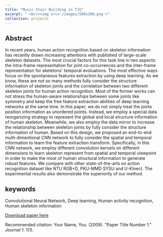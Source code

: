 ```yaml
---
title: "Music Stair Building in TJU"
excerpt: " <br/><img src='/images/500x300.png'>"
collection: projects 
---
```


## Abstract

In recent years, human action recognition based on skeleton information has recently drawn increasing attentions with published of large-scale skeleton datasets. The most crucial factors for this task line in two aspects: the intra-frame representation for joint co-occurrences and the inter-frame representation for skeletons' temporal evoluations. The most effective ways focus on the spontaneous features extraction by using deep learning. As we know, these are not so many methods fully consider the structure information of skeleton joints and the correlation between two different skeleton joints for human action recognition. Most of the former works can not stress the human-aware relationships between some joints like symmetry and keep the free feature extraction abilities of deep learning networks at the same time. In this paper, we do not simply treat the joints position information as unordered points. Instead, we employ a special data reorganizing strategy to represent the global and local structure information of human skeleton. Meanwhile, we also employ the data mirror to increase the relationship between skeleton joints by fully consider the structure information of human. Based on this design, we proposed an end-to-end multi-dimentional CNN network to fully consider the spatial and temporal information to learn the feature extraction transform. Specifically, in this CNN network, we employ different convolution kernels on different dimensions to learn skeleton represent from spatial and temporal viewpoint in order to make the most of human structural information to generate robust features. We compare with other state-of-the-arts on action recognition dataset like NTU RGB+D, PKU-MMD SYSU and U-Kinect. The experimental results also demonstrate the superiority of our method. 

## keywords

Convolutional Neural Network, Deep learning, Human activity recognition, Human skeleton information

[Download paper here](http://academicpages.github.io/files/paper1.pdf)

Recommended citation: Your Name, You. (2009). "Paper Title Number 1." <i>Journal 1</i>. 1(1).

